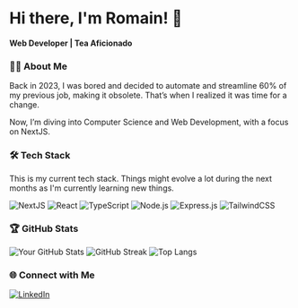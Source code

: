 # Hi there, I'm Romain! 👋
**Web Developer | Tea Aficionado**
### 🧑‍💻 About Me
Back in 2023, I was bored and decided to automate and streamline 60% of my previous job, making it obsolete.
That’s when I realized it was time for a change.  

Now, I’m diving into Computer Science and Web Development, with a focus on NextJS.

### 🛠️ Tech Stack
This is my current tech stack. Things might evolve a lot during the next months as I'm currently learning new things.  

![NextJS](https://img.shields.io/badge/next.js-000000?style=for-the-badge&logo=nextdotjs&logoColor=white)
![React](https://img.shields.io/badge/React-20232A?style=for-the-badge&logo=react&logoColor=white) 
![TypeScript](https://img.shields.io/badge/TypeScript-007ACC?style=for-the-badge&logo=typescript&logoColor=white) 
![Node.js](https://img.shields.io/badge/Node.js-339933?style=for-the-badge&logo=nodedotjs&logoColor=white) 
![Express.js](https://img.shields.io/badge/Express.js-000000?style=for-the-badge&logo=express&logoColor=white) 
![TailwindCSS](https://img.shields.io/badge/TailwindCSS-38B2AC?style=for-the-badge&logo=tailwind-css&logoColor=white)  

### 🏆 GitHub Stats
![Your GitHub Stats](https://github-readme-stats.vercel.app/api?username=Mokalbari&show_icons=true&theme=dracula)
![GitHub Streak](https://streak-stats.demolab.com?user=Mokalbari&theme=dracula)
![Top Langs](https://github-readme-stats.vercel.app/api/top-langs/?username=Mokalbari&layout=donut&theme=dracula)

### 🌐 Connect with Me
[![LinkedIn](https://img.shields.io/badge/LinkedIn-0077B5?style=for-the-badge&logo=linkedin&logoColor=white)](https://linkedin.com/in/romain-hoarau-alastor)
